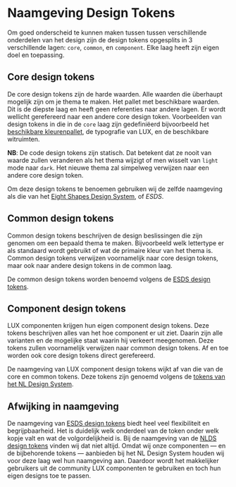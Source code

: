 # Naamgeving Design Tokens

[esds-naamgeving]: https://medium.com/eightshapes-llc/naming-tokens-in-design-systems-9e86c7444676
[kleurenpallet]: https://www.rijkshuisstijl.nl/publiek/modules/product/DigitalStyleGuide/default/index.aspx?ItemId=6744
[nlds-naamgeving]: https://www.nldesignsystem.nl/handboek/design-tokens/#naamgeving

Om goed onderscheid te kunnen maken tussen tussen verschillende onderdelen van het design zijn de design tokens opgesplits in 3 verschillende lagen: `core`, `common`, en `component`. Elke laag heeft zijn eigen doel en toepassing.

## Core design tokens

De core design tokens zijn de harde waarden. Alle waarden die überhaupt mogelijk zijn om je thema te maken. Het pallet met beschikbare waarden. Dit is de diepste laag en heeft geen referenties naar andere lagen. Er wordt wellicht gerefereerd naar een andere core design token. Voorbeelden van design tokens in die in de `core` laag zijn gedefiniëerd bijvoorbeeld het [beschikbare kleurenpallet][kleurenpallet], de typografie van LUX, en de beschikbare witruimten.

**NB**: De code design tokens zijn statisch. Dat betekent dat ze nooit van waarde zullen veranderen als het thema wijzigt of men wisselt van `light` mode naar `dark`. Het nieuwe thema zal simpelweg verwijzen naar een andere core design token.

Om deze design tokens te benoemen gebruiken wij de zelfde naamgeving als die van het [Eight Shapes Design System][esds-naamgeving], of _ESDS_.

## Common design tokens

Common design tokens beschrijven de design beslissingen die zijn genomen om een bepaald thema te maken. Bijvoorbeeld welk lettertype er als standaard wordt gebruikt of wat de primaire kleur van het thema is. Common design tokens verwijzen voornamelijk naar core design tokens, maar ook naar andere design tokens in de common laag.

De common design tokens worden benoemd volgens de [ESDS design tokens][esds-naamgeving].

## Component design tokens

LUX componenten krijgen hun eigen component design tokens. Deze tokens beschrijven alles van het hoe component er uit ziet. Daarin zijn alle varianten en de mogelijke staat waarin hij verkeert meegenomen. Deze tokens zullen voornamelijk verwijzen naar common design tokens. Af en toe worden ook core design tokens direct gerefereerd.

De naamgeving van LUX component design tokens wijkt af van die van de core en common tokens. Deze tokens zijn genoemd volgens de [tokens van het NL Design System][nlds-naamgeving].

## Afwijking in naamgeving

De naamgeving van [ESDS design tokens][esds-naamgeving] biedt heel veel flexibiliteit en begrijpbaarheid. Het is duidelijk welk onderdeel van de token onder welk kopje valt en wat de volgordelijkheid is. Bij de naamgeving van de [NLDS design tokens][nlds-naamgeving] vinden wij dat niet altijd. Omdat wij onze componenten &mdash; en de bijbehorende tokens &mdash; aanbieden bij het NL Design System houden wij voor deze laag wel hun naamgeving aan. Daardoor wordt het makkelijker gebruikers uit de community LUX componenten te gebruiken en toch hun eigen designs toe te passen.
